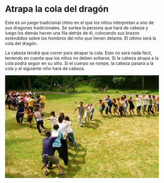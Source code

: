 # Atrapa la cola del dragón

Este es un juego tradicional chino en el que los niños interpretan a uno  de sus dragones tradicionales. Se sortea la persona que hará de cabeza y  luego los demás hacen una fila detrás de él, colocando sus brazos  extendidos sobre los hombros del niño que tienen delante. El último será  la cola del dragón.

La cabeza tendrá que correr para atrapar la cola. Esto no será nada  fácil, teniendo en cuenta que los niños no deben soltarse. Si la cabeza  atrapa a la cola podrá seguir en su sitio. Si el cuerpo se rompe, la  cabeza pasará a la cola y el siguiente niño hará de cabeza.

![](juegos_aire_libre_cola_dragon.jpg)